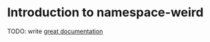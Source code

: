 # Introduction to namespace-weird

TODO: write [great documentation](http://jacobian.org/writing/what-to-write/)
